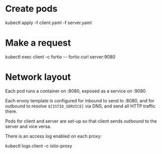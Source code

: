 # Create pods

kubectl apply -f client.yaml -f server.yaml

# Make a request

kubectl exec client -c fortio -- fortio curl server:9080

# Network layout

Each pod runs a container on :8080, exposed as a service on :9080

Each envoy template is configured for inbound to send to :8080, and for
outbound to resolve `${ISTIO_SERVICE}` via DNS, and send all HTTP traffic there.

Pods for client and server are set-up so that client sends outbound to the
server and vice versa.

There is an access log enabled on each proxy:

kubectl logs client -c istio-proxy

